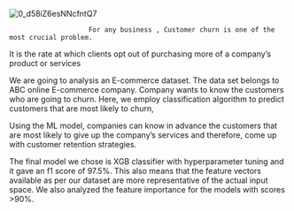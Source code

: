![0_d58iZ6esNNcfntQ7](https://user-images.githubusercontent.com/107294232/208307987-9c8590af-b511-41c7-91a9-24d6875a19cb.jpg)


                        For any business , Customer churn is one of the most crucial problem. 
 It is the rate at which clients opt out of purchasing more of a company’s product or services

We are going to analysis an E-commerce dataset.
The data set belongs to ABC online E-commerce company. Company wants to know the customers who are going to churn.
Here, we employ classification algorithm to predict customers that are most likely to churn,

 Using the ML model, companies can know in advance the customers that are most likely to give up the company’s services 
 and therefore, come up with customer retention strategies.

The final model we chose is XGB classifier with hyperparameter tuning and it gave an f1 score of 97.5%.
This also means that the feature vectors available as per our dataset  are more representative of the actual input space. 
We also analyzed the feature importance for the models with scores >90%.
